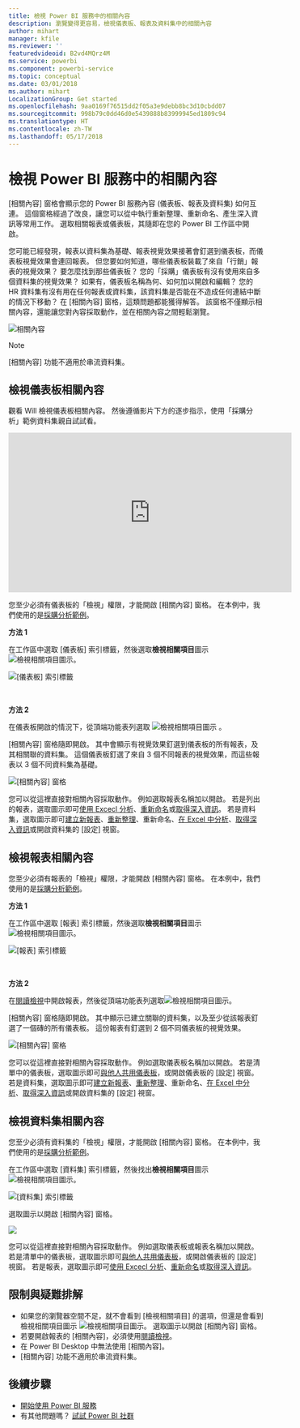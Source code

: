 ```yaml
---
title: 檢視 Power BI 服務中的相關內容
description: 瀏覽變得更容易，檢視儀表板、報表及資料集中的相關內容
author: mihart
manager: kfile
ms.reviewer: ''
featuredvideoid: B2vd4MQrz4M
ms.service: powerbi
ms.component: powerbi-service
ms.topic: conceptual
ms.date: 03/01/2018
ms.author: mihart
LocalizationGroup: Get started
ms.openlocfilehash: 9aa0169f76515dd2f05a3e9debb8bc3d10cbdd07
ms.sourcegitcommit: 998b79c0dd46d0e5439888b83999945ed1809c94
ms.translationtype: HT
ms.contentlocale: zh-TW
ms.lasthandoff: 05/17/2018
---
```

# <a name="view-related-content-in-power-bi-service"></a>檢視 Power BI 服務中的相關內容
[相關內容] 窗格會顯示您的 Power BI 服務內容 (儀表板、報表及資料集) 如何互連。  這個窗格經過了改良，讓您可以從中執行重新整理、重新命名、產生深入資訊等常用工作。 選取相關報表或儀表板，其隨即在您的 Power BI 工作區中開啟。   

您可能已經發現，報表以資料集為基礎、報表視覺效果接著會釘選到儀表板，而儀表板視覺效果會連回報表。 但您要如何知道，哪些儀表板裝載了來自「行銷」報表的視覺效果？ 要怎麼找到那些儀表板？ 您的「採購」儀表板有沒有使用來自多個資料集的視覺效果？ 如果有，儀表板名稱為何、如何加以開啟和編輯？ 您的 HR 資料集有沒有用在任何報表或資料集，該資料集是否能在不造成任何連結中斷的情況下移動？ 在 [相關內容] 窗格，這類問題都能獲得解答。  該窗格不僅顯示相關內容，還能讓您對內容採取動作，並在相關內容之間輕鬆瀏覽。

![相關內容](media/service-related-content/power-bi-view-related-dashboard-new.png)

> [!NOTE]
> [相關內容] 功能不適用於串流資料集。
> 
> 

## <a name="view-related-content-for-a-dashboard"></a>檢視儀表板相關內容
觀看 Will 檢視儀表板相關內容。 然後遵循影片下方的逐步指示，使用「採購分析」範例資料集親自試試看。

<iframe width="560" height="315" src="https://www.youtube.com/embed/B2vd4MQrz4M#t=3m05s" frameborder="0" allowfullscreen></iframe>


您至少必須有儀表板的「檢視」權限，才能開啟 [相關內容] 窗格。 在本例中，我們使用的是[採購分析範例](sample-procurement.md)。

**方法 1**

在工作區中選取 [儀表板] 索引標籤，然後選取**檢視相關項目**圖示 ![檢視相關項目圖示](media/service-related-content/power-bi-view-related-icon-new.png)。

![[儀表板] 索引標籤](media/service-related-content/power-bi-view-related-dash-newer.png)

<br>

**方法 2**

在儀表板開啟的情況下，從頂端功能表列選取   ![檢視相關項目圖示](media/service-related-content/power-bi-view-related-new.png) 。

[相關內容] 窗格隨即開啟。 其中會顯示有視覺效果釘選到儀表板的所有報表，及其相關聯的資料集。 這個儀表板釘選了來自 3 個不同報表的視覺效果，而這些報表以 3 個不同資料集為基礎。

![[相關內容] 窗格](media/service-related-content/power-bi-view-related-dashboard-new.png)

您可以從這裡直接對相關內容採取動作。  例如選取報表名稱加以開啟。  若是列出的報表，選取圖示即可[使用 Excecl 分析](service-analyze-in-excel.md)、[重新命名](service-rename.md)或[取得深入資訊](service-insights.md)。 若是資料集，選取圖示即可[建立新報表](service-report-create-new.md)、[重新整理](refresh-data.md)、重新命名、[在 Excel 中分析](service-analyze-in-excel.md)、[取得深入資訊](service-insights.md)或開啟資料集的 [設定] 視窗。  

## <a name="view-related-content-for-a-report"></a>檢視報表相關內容
您至少必須有報表的「檢視」權限，才能開啟 [相關內容] 窗格。 在本例中，我們使用的是[採購分析範例](sample-procurement.md)。

**方法 1**

在工作區中選取 [報表] 索引標籤，然後選取**檢視相關項目**圖示 ![檢視相關項目圖示](media/service-related-content/power-bi-view-related-icon-new.png)。

![[報表] 索引標籤](media/service-related-content/power-bi-view-related-report-newer.png)

<br>

**方法 2**

在[閱讀檢視](service-reading-view-and-editing-view.md)中開啟報表，然後從頂端功能表列選取![檢視相關項目圖示](media/service-related-content/power-bi-view-related-new.png)。

[相關內容] 窗格隨即開啟。 其中顯示已建立關聯的資料集，以及至少從該報表釘選了一個磚的所有儀表板。 這份報表有釘選到 2 個不同儀表板的視覺效果。

![[相關內容] 窗格](media/service-related-content/power-bi-view-related-report.png)

您可以從這裡直接對相關內容採取動作。  例如選取儀表板名稱加以開啟。  若是清單中的儀表板，選取圖示即可[與他人共用儀表板](service-share-dashboards.md)，或開啟儀表板的 [設定] 視窗。 若是資料集，選取圖示即可[建立新報表](service-report-create-new.md)、[重新整理](refresh-data.md)、重新命名、[在 Excel 中分析](service-analyze-in-excel.md)、[取得深入資訊](service-insights.md)或開啟資料集的 [設定] 視窗。  

## <a name="view-related-content-for-a-dataset"></a>檢視資料集相關內容
您至少必須有資料集的「檢視」權限，才能開啟 [相關內容] 窗格。 在本例中，我們使用的是[採購分析範例](sample-procurement.md)。

在工作區中選取 [資料集] 索引標籤，然後找出**檢視相關項目**圖示 ![檢視相關項目圖示](media/service-related-content/power-bi-view-related-icon-new.png)。

![[資料集] 索引標籤](media/service-related-content/power-bi-view-related-dataset-newer.png)

選取圖示以開啟 [相關內容] 窗格。

![](media/service-related-content/power-bi-datasets.png)

您可以從這裡直接對相關內容採取動作。  例如選取儀表板或報表名稱加以開啟。  若是清單中的儀表板，選取圖示即可[與他人共用儀表板](service-share-dashboards.md)，或開啟儀表板的 [設定] 視窗。 若是報表，選取圖示即可[使用 Excecl 分析](service-analyze-in-excel.md)、[重新命名](service-rename.md)或[取得深入資訊](service-insights.md)。  

## <a name="limitations-and-troubleshooting"></a>限制與疑難排解
* 如果您的瀏覽器空間不足，就不會看到 [檢視相關項目] 的選項，但還是會看到檢視相關項目圖示 ![檢視相關項目圖示](media/service-related-content/power-bi-view-related-icon-new.png)。 選取圖示以開啟 [相關內容] 窗格。
* 若要開啟報表的 [相關內容]，必須使用[閱讀檢視](service-reading-view-and-editing-view.md)。
* 在 Power BI Desktop 中無法使用 [相關內容]。
* [相關內容] 功能不適用於串流資料集。

## <a name="next-steps"></a>後續步驟
* [開始使用 Power BI 服務](service-get-started.md)
* 有其他問題嗎？ [試試 Power BI 社群](http://community.powerbi.com/)

